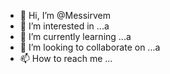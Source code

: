 - 👋 Hi, I’m @Messirvem
- 👀 I’m interested in ...a
- 🌱 I’m currently learning ...a
- 💞️ I’m looking to collaborate on ...a
- 📫 How to reach me ...

<!---
Messirvem/Messirvem is a ✨ special ✨ repository because its `README.md` (this file) appears on your GitHub profile.
You can click the Preview link to take a look at your changes.
--->
